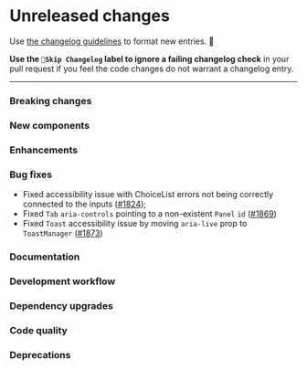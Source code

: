 # Unreleased changes

Use [the changelog guidelines](https://git.io/polaris-changelog-guidelines) to format new entries. 💜

**Use the `🤖Skip Changelog` label to ignore a failing changelog check** in your pull request if you feel the code changes do not warrant a changelog entry.

---

### Breaking changes

### New components

### Enhancements

### Bug fixes

- Fixed accessibility issue with ChoiceList errors not being correctly connected to the inputs ([#1824](https://github.com/Shopify/polaris-react/pull/1824));
- Fixed `Tab` `aria-controls` pointing to a non-existent `Panel` `id` ([#1869](https://github.com/Shopify/polaris-react/pull/1869))
- Fixed `Toast` accessibility issue by moving `aria-live` prop to `ToastManager` ([#1873](https://github.com/Shopify/polaris-react/pull/1873))

### Documentation

### Development workflow

### Dependency upgrades

### Code quality

### Deprecations
